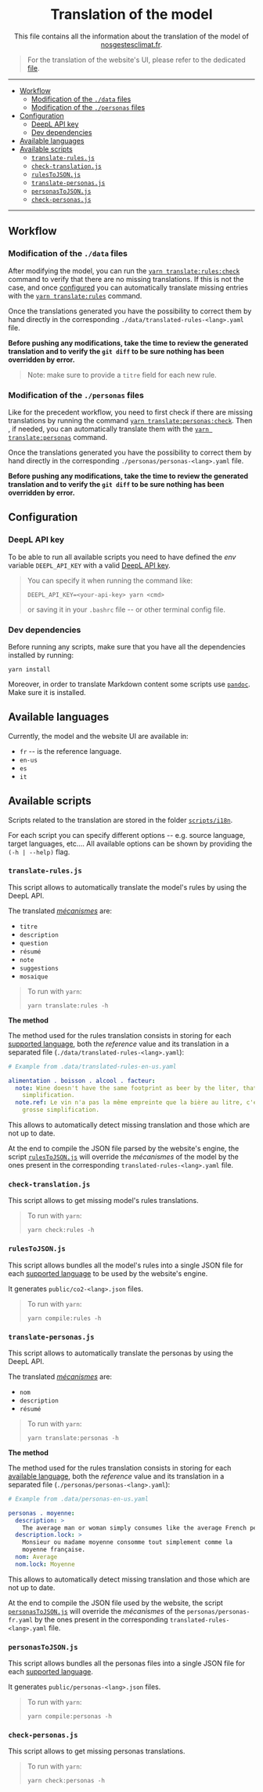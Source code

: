 <h1 align="center">Translation of the model</h1>

<p align="center">This file contains all the information about the translation of the model of <a href="https://nosgestesclimat.fr/">nosgestesclimat.fr</a>.</p>

> For the translation of the website's UI, please refer to the dedicated
> [file](https:/github.com/datagir/nosgestesclimat-site/blob/master/docs/translating.md).

---

<!-- vim-markdown-toc GitLab -->

* [Workflow](#workflow)
  * [Modification of the `./data` files](#modification-of-the-data-files)
  * [Modification of the `./personas` files](#modification-of-the-personas-files)
* [Configuration](#configuration)
  * [DeepL API key](#deepl-api-key)
  * [Dev dependencies](#dev-dependencies)
* [Available languages](#available-languages)
* [Available scripts](#available-scripts)
  * [`translate-rules.js`](#translate-rulesjs)
  * [`check-translation.js`](#check-translationjs)
  * [`rulesToJSON.js`](#rulestojsonjs)
  * [`translate-personas.js`](#translate-personasjs)
  * [`personasToJSON.js`](#personastojsonjs)
  * [`check-personas.js`](#check-personasjs)

<!-- vim-markdown-toc -->

---

## Workflow

### Modification of the `./data` files

After modifying the model, you can run the [`yarn translate:rules:check`](#check-translationsjs) command
to verify that there are no missing translations.
If this is not the case, and once [configured](#configuration) you can
automatically translate missing entries with the [`yarn
translate:rules`](#translate-rulesjs) command.

Once the translations generated you have the possibility to correct them by
hand directly in the corresponding `./data/translated-rules-<lang>.yaml` file.

**Before pushing any modifications, take the time to review the generated
translation and to verify the `git diff` to be sure nothing has been overridden
by error.**

> Note: make sure to provide a `titre` field for each new rule.

### Modification of the `./personas` files

Like for the precedent workflow, you need to first check if there are missing translations
by running the command [`yarn translate:personas:check`](#check-personasjs).
Then , if needed, you can automatically translate them with the [`yarn
translate:personas`](#tranlsate-personasjs) command.

Once the translations generated you have the possibility to correct them by
hand directly in the corresponding `./personas/personas-<lang>.yaml` file.

**Before pushing any modifications, take the time to review the generated
translation and to verify the `git diff` to be sure nothing has been overridden
by error.**

## Configuration

### DeepL API key

To be able to run all available scripts you need to have defined the _env_
variable `DEEPL_API_KEY` with a valid [DeepL API
key](https://www.deepl.com/fr/docs-api/introduction/).

> You can specify it when running the command like:
>
> ```
> DEEPL_API_KEY=<your-api-key> yarn <cmd>
> ```
>
> or saving it in your `.bashrc` file -- or other terminal config file.

### Dev dependencies

Before running any scripts, make sure that you have all the dependencies installed by
running:

```
yarn install
```

Moreover, in order to translate Markdown content some scripts use
[`pandoc`](https://pandoc.org/MANUAL.html). Make sure it is installed.

## Available languages

Currently, the model and the website UI are available in:

* `fr` -- is the reference language.
* `en-us`
* `es`
* `it`

## Available scripts

Scripts related to the translation are stored in the folder
[`scripts/i18n`](https://github.com/datagir/nosgestesclimat-site/tree/master/scripts/i18n).

For each script you can specify different options -- e.g. source language,
target languages, etc....
All available options can be shown by providing the `(-h | --help)` flag.

### `translate-rules.js`

This script allows to automatically translate the model's rules by using the DeepL API.

The translated [_mécanismes_](https://publi.codes/docs/m%C3%A9canismes) are:

* `titre`
* `description`
* `question`
* `résumé`
* `note`
* `suggestions`
* `mosaique`

>   To run with `yarn`:
>
>   ```
>   yarn translate:rules -h
>   ```

**The method**

The method used for the rules translation consists in storing for each
[supported language](#available-languages), both the _reference_ value and its
translation in a separated file (`./data/translated-rules-<lang>.yaml`):

```yaml
# Example from .data/translated-rules-en-us.yaml

alimentation . boisson . alcool . facteur:
  note: Wine doesn't have the same footprint as beer by the liter, that's a big
    simplification.
  note.ref: Le vin n'a pas la même empreinte que la bière au litre, c'est une
    grosse simplification.
```

This allows to automatically detect missing translation and those which are not
up to date.

At the end to compile the JSON file parsed by the website's engine, the script
[`rulesToJSON.js`](#rulestojsonjs) will override the _mécanismes_ of the model
by the ones present in the corresponding `translated-rules-<lang>.yaml` file.

### `check-translation.js`

This script allows to get missing model's rules translations.

>   To run with `yarn`:
>
>   ```
>   yarn check:rules -h
>   ```

### `rulesToJSON.js`

This script allows bundles all the model's rules into a single JSON file for
each [supported language](#available-languages) to be used by the website's
engine.

It generates `public/co2-<lang>.json` files.

>   To run with `yarn`:
>
>   ```
>   yarn compile:rules -h
>   ```

### `translate-personas.js`

This script allows to automatically translate the personas by using the DeepL API.

The translated [_mécanismes_](https://publi.codes/docs/m%C3%A9canismes) are:

* `nom`
* `description`
* `résumé`

>   To run with `yarn`:
>
>   ```
>   yarn translate:personas -h
>   ```

**The method**

The method used for the rules translation consists in storing for each
[available language](#available-languages), both the _reference_ value and its
translation in a separated file (`./personas/personas-<lang>.yaml`):

```yaml
# Example from .data/personas-en-us.yaml

personas . moyenne:
  description: >
    The average man or woman simply consumes like the average French person.
  description.lock: >
    Monsieur ou madame moyenne consomme tout simplement comme la
    moyenne française.
  nom: Average
  nom.lock: Moyenne
```

This allows to automatically detect missing translation and those which are not
up to date.

At the end to compile the JSON file used by the website, the script
[`personasToJSON.js`](#personastojsonjs) will override the _mécanismes_ of the
`personas/personas-fr.yaml` by the ones present in the corresponding
`translated-rules-<lang>.yaml` file.

### `personasToJSON.js`

This script allows bundles all the personas files into a single JSON file for
each [supported language](#available-languages).

It generates `public/personas-<lang>.json` files.

>   To run with `yarn`:
>
>   ```
>   yarn compile:personas -h
>   ```

### `check-personas.js`

This script allows to get missing personas translations.

>   To run with `yarn`:
>
>   ```
>   yarn check:personas -h
>   ```
